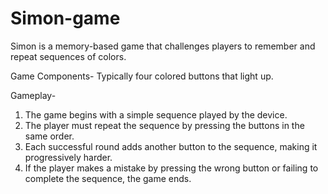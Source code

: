 # Simon-game
Simon is a memory-based game that challenges players to remember and repeat sequences of colors.

Game Components-
    Typically four colored buttons that light up.

Gameplay-
1. The game begins with a simple sequence played by the device.
2. The player must repeat the sequence by pressing the buttons in the same order.
3. Each successful round adds another button to the sequence, making it progressively harder.
4.  If the player makes a mistake by pressing the wrong button or failing to complete the sequence, the game ends.
